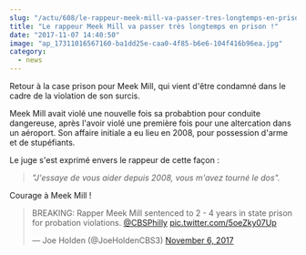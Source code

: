 ```yaml
--- 
slug: "/actu/608/le-rappeur-meek-mill-va-passer-tres-longtemps-en-prison"
title: "Le rappeur Meek Mill va passer très longtemps en prison !"
date: "2017-11-07 14:40:50"
image: "ap_17311016567160-ba1dd25e-caa0-4f85-b6e6-104f416b96ea.jpg"
category:
  - news
---
```

<p>Retour à la case prison pour Meek Mill, qui vient d'être condamné dans le cadre de la violation de son surcis.</p>

<p>Meek Mill avait violé une nouvelle fois sa probabtion pour conduite dangereuse, après l'avoir violé une première fois pour une altercation dans un aéroport. Son affaire initiale a eu lieu en 2008, pour possession d'arme et de stupéfiants.</p>

<p>Le juge s'est exprimé envers le rappeur de cette façon :</p>

<blockquote>
<p><em>"J'essaye de vous aider depuis 2008, vous m'avez tourné le dos".</em></p>
</blockquote>

<p>Courage à Meek Mill !</p>
<blockquote class="twitter-tweet" data-lang="en"><p lang="en" dir="ltr">BREAKING: Rapper Meek Mill sentenced to 2 - 4 years in state prison for probation violations. <a href="https://twitter.com/CBSPhilly?ref_src=twsrc%5Etfw">@CBSPhilly</a> <a href="https://t.co/5oeZky07Up">pic.twitter.com/5oeZky07Up</a></p>— Joe Holden (@JoeHoldenCBS3) <a href="https://twitter.com/JoeHoldenCBS3/status/927668905291735040?ref_src=twsrc%5Etfw">November 6, 2017</a></blockquote>
<script async src="https://platform.twitter.com/widgets.js" charset="utf-8"></script>